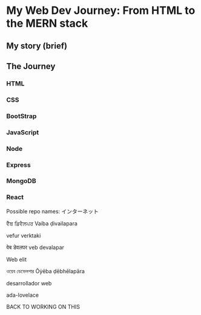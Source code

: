 # My Web Dev Journey: From HTML to the MERN stack

## My story (brief)

## The Journey

### HTML

### CSS

### BootStrap 

### JavaScript

### Node

### Express

### MongoDB

### React 

Possible repo names:
インターネット

ਵੈੱਬ ਡਿਵੈਲਪਰ
Vaiba ḍivailapara

vefur verktaki

वेब डेवलपर
veb devalapar

Web elit

ওয়েব ডেভেলপার
Ōẏēba ḍēbhēlapāra

desarrollador web

ada-lovelace

BACK TO WORKING ON THIS

